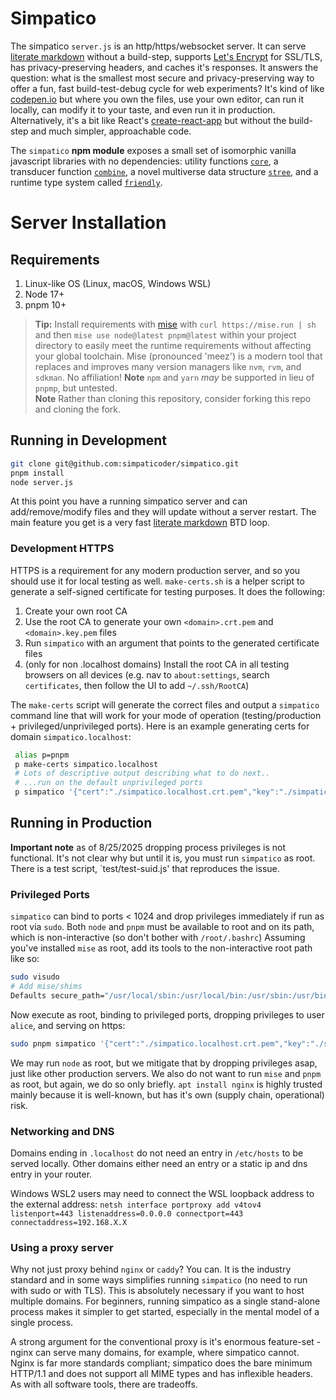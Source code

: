 # Simpatico
The simpatico `server.js` is an http/https/websocket server. It can serve [literate markdown](/test/lit.md) without a build-step, supports [Let's Encrypt](https://letsencrypt.org/) for SSL/TLS, has privacy-preserving headers, and caches it's responses. It answers the question: what is the smallest most secure and privacy-preserving way to offer a fun, fast build-test-debug cycle for web experiments? It's kind of like [codepen.io](https://codepen.io) but where you own the files, use your own editor, can run it locally, can modify it to your taste, and even run it in production. Alternatively, it's a bit like React's [create-react-app](https://create-react-app.dev/) but without the build-step and much simpler, approachable code.

The `simpatico` **npm module** exposes a small set of isomorphic vanilla javascript libraries with no dependencies: utility functions [`core`](/test/core), a transducer function [`combine`](/test/combine), a novel multiverse data structure [`stree`](/test/stree), and a runtime type system called [`friendly`](/test/friendly).

# Server Installation

## Requirements

1. Linux-like OS (Linux, macOS, Windows WSL)
2. Node 17+
3. pnpm 10+ 

> **Tip:** Install requirements with [mise](https://mise.jdx.dev/) with `curl https://mise.run | sh` and then `mise use node@latest pnpm@latest` within your project directory to easily meet the runtime requirements without affecting your global toolchain. Mise (pronounced 'meez') is a modern tool that replaces and improves many version managers like `nvm`, `rvm`, and `sdkman`. No affiliation!
> **Note** `npm` and `yarn` *may* be supported in lieu of `pnpmp`, but untested.  
> **Note** Rather than cloning this repository, consider forking this repo and cloning the fork.

## Running in Development
```bash
git clone git@github.com:simpaticoder/simpatico.git
pnpm install
node server.js
```

At this point you have a running simpatico server and can add/remove/modify files and they will update without a server restart.
The main feature you get is a very fast [literate markdown](/test/lit.md) BTD loop.

### Development HTTPS

HTTPS is a requirement for any modern production server, and so you should use it for local testing as well. 
`make-certs.sh` is a helper script to generate a self-signed certificate for testing purposes. It does the following:

1. Create your own root CA 
2. Use the root CA to generate your own `<domain>.crt.pem` and `<domain>.key.pem` files 
3. Run `simpatico` with an argument that points to the generated certificate files
4. (only for non .localhost domains) Install the root CA in all testing browsers on all devices (e.g. nav to `about:settings`, search `certificates`, then follow the UI to add `~/.ssh/RootCA`)

The `make-certs` script will generate the correct files and output a `simpatico` command line that will work for your mode of operation
(testing/production + privileged/unprivileged ports). Here is an example generating certs for domain `simpatico.localhost`:

```bash
 alias p=pnpm
 p make-certs simpatico.localhost
 # Lots of descriptive output describing what to do next..
 # ...run on the default unprivileged ports
 p simpatico '{"cert":"./simpatico.localhost.crt.pem","key":"./simpatico.localhost.key.pem", "useTls":true}'
```

## Running in Production

**Important note** as of 8/25/2025 dropping process privileges is not functional.
It's not clear why but until it is, you must run `simpatico` as root.
There is a test script, `test/test-suid.js' that reproduces the issue.

### Privileged Ports

`simpatico` can bind to ports < 1024 and drop privileges immediately if run as root via `sudo`.
Both `node` and `pnpm` must be available to root and on its path, which is non-interactive (so don't bother with `/root/.bashrc`)
Assuming you've installed `mise` as root, add its tools to the non-interactive root path like so:

```bash
sudo visudo
# Add mise/shims 
Defaults secure_path="/usr/local/sbin:/usr/local/bin:/usr/sbin:/usr/bin:/sbin:/bin:/snap/bin:/root/.local/share/mise/shims"
```
Now execute as root, binding to privileged ports, dropping privileges to user `alice`, and serving on https:

```bash
sudo pnpm simpatico '{"cert":"./simpatico.localhost.crt.pem","key":"./simpatico.localhost.key.pem", "useTls":true, "http":80, "https":443, "ws":443, "runAsUser":"alice"}'
```

We may run `node` as root, but we mitigate that by dropping privileges asap, just like other production servers.
We also do not want to run `mise` and `pnpm` as root, but again, we do so only briefly.
`apt install nginx` is highly trusted mainly because it is well-known, but has it's own (supply chain, operational) risk.


### Networking and DNS
Domains ending in `.localhost` do not need an entry in `/etc/hosts` to be served locally. Other domains either need an entry or a static ip and dns entry in your router. 

Windows WSL2 users may need to connect the WSL loopback address to the external address: `netsh interface portproxy add v4tov4 listenport=443 listenaddress=0.0.0.0 connectport=443 connectaddress=192.168.X.X`

### Using a proxy server
Why not just proxy behind `nginx` or `caddy`? You can. It is the industry standard and in some ways simplifies running `simpatico` (no need to run with sudo or with TLS).
This is absolutely necessary if you want to host multiple domains.
For beginners, running simpatico as a single stand-alone process makes it simpler to get started, especially in the mental model of a single process.

A strong argument for the conventional proxy is it's enormous feature-set - nginx can serve many domains, for example, where simpatico cannot.
Nginx is far more standards compliant; simpatico does the bare minimum HTTP/1.1 and does not support all MIME types and has inflexible headers.
As with all software tools, there are tradeoffs.